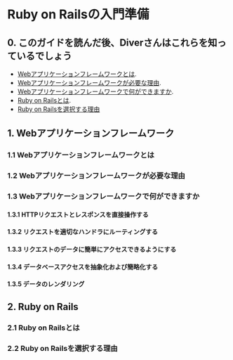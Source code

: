 # Ruby on Railsの入門準備

## 0. このガイドを読んだ後、Diverさんはこれらを知っているでしょう

- [Webアプリケーションフレームワークとは](#header1.1). 
- [Webアプリケーションフレームワークが必要な理由](#header1.2). 
- [Webアプリケーションフレームワークで何ができますか](#header1.3). 
- [Ruby on Railsとは](#header2.1). 
- [Ruby on Railsを選択する理由](#header2.2)


## 1. Webアプリケーションフレームワーク

<h3 id="header1.1">1.1 Webアプリケーションフレームワークとは</h3>

<h3 id="header1.2">1.2 Webアプリケーションフレームワークが必要な理由</h3>

<h3 id="header1.3">1.3 Webアプリケーションフレームワークで何ができますか</h3>

#### 1.3.1 HTTPリクエストとレスポンスを直接操作する
#### 1.3.2 リクエストを適切なハンドラにルーティングする
#### 1.3.3 リクエストのデータに簡単にアクセスできるようにする
#### 1.3.4 データベースアクセスを抽象化および簡略化する
#### 1.3.5 データのレンダリング


## 2. Ruby on Rails 

<h3 id="header2.1">2.1 Ruby on Railsとは</h3>

<h3 id="header2.2">2.2 Ruby on Railsを選択する理由</h3>
